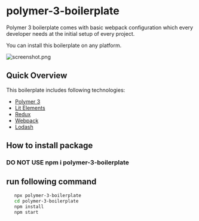 # polymer-3-boilerplate

Polymer 3 boilerplate comes with basic webpack configuration which every developer needs at the initial setup of every project.

You can install this boilerplate on any platform.

![screenshot.png](https://i.postimg.cc/2yJnM5pR/screenshot.png)

## Quick Overview

This boilerplate includes following technologies:

* [Polymer 3](https://polymer-library.polymer-project.org/3.0/docs/about_30)
* [Lit Elements](https://lit-element.polymer-project.org/)
* [Redux](https://redux.js.org/introduction/getting-started)
* [Webpack](https://webpack.js.org/concepts/)
* [Lodash](https://lodash.com/docs/4.17.15)

## How to install package

### DO NOT USE npm i polymer-3-boilerplate

## run following command
```sh
   npx polymer-3-boilerplate
   cd polymer-3-boilerplate
   npm install
   npm start
   ```